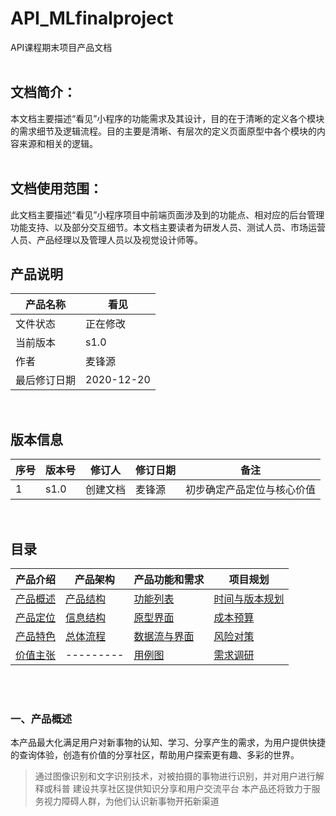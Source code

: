 # API_MLfinalproject
API课程期末项目产品文档
</br>
</br>

## 文档简介：
本文档主要描述“看见”小程序的功能需求及其设计，目的在于清晰的定义各个模块的需求细节及逻辑流程。目的主要是清晰、有层次的定义页面原型中各个模块的内容来源和相关的逻辑。
</br>
</br>

## 文档使用范围：
此文档主要描述“看见”小程序项目中前端页面涉及到的功能点、相对应的后台管理功能支持、以及部分交互细节。本文档主要读者为研发人员、测试人员、市场运营人员、产品经理以及管理人员以及视觉设计师等。
</br>

## 产品说明
|产品名称|看见|
| --- | --- |
|文件状态|正在修改|
|当前版本|s1.0|
|作者|麦锋源|
|最后修订日期|2020-12-20|
</br>

## 版本信息
|序号|版本号|修订人|修订日期|备注|
| --- | --- | --- | --- | --- |
|1|s1.0|创建文档|麦锋源|初步确定产品定位与核心价值|
</br>

## 目录
|产品介绍|产品架构|产品功能和需求|项目规划|
| --- | --- | --- | --- |
|[产品概述](#chapter1) |[产品结构](#chapter5)|[功能列表](#chapter8)|[时间与版本规划](#chapter12)|
|[产品定位](#chapter2) |[信息结构](#chapter6)|[原型界面](#chapter9)|[成本预算](#chapter13)|
|[产品特色](#chapter3) |[总体流程](#chapter7)|[数据流与界面](#chapter10)|[风险对策](#chapter14)|
|[价值主张](#chapter4) |---------|[用例图](#chapter11)|[需求调研](#chapter15)|
</br>
</br>

<h3 id="chapter1">一、产品概述</h3>
本产品最大化满足用户对新事物的认知、学习、分享产生的需求，为用户提供快捷的查询体验，创造有价值的分享社区，帮助用户探索更有趣、多彩的世界。

> 通过图像识别和文字识别技术，对被拍摄的事物进行识别，并对用户进行解释或科普
> 建设共享社区提供知识分享和用户交流平台
> 本产品还将致力于服务视力障碍人群，为他们认识新事物开拓新渠道
